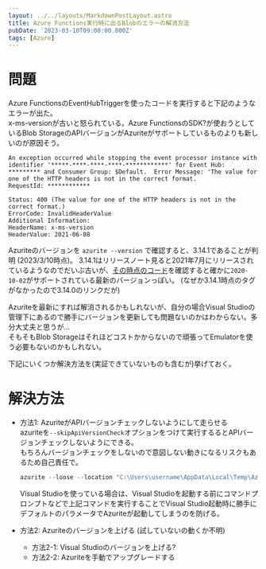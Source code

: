 ```yaml
---
layout: ../../layouts/MarkdownPostLayout.astro
title: Azure Functions実行時に出るBlobのエラーの解消方法
pubDate: '2023-03-10T09:00:00.000Z'
tags: [Azure]
---
```


# 問題

Azure FunctionsのEventHubTriggerを使ったコードを実行すると下記のようなエラーが出た。  
x-ms-versionが古いと怒られている。Azure FunctionsのSDK?が使おうとしているBlob StorageのAPIバージョンがAzuriteがサポートしているものよりも新しいのが原因そう。

```console
An exception occurred while stopping the event processor instance with identifier '*****-****-****-****-************' for Event Hub: ********* and Consumer Group: $Default.  Error Message: 'The value for one of the HTTP headers is not in the correct format.
RequestId: ************

Status: 400 (The value for one of the HTTP headers is not in the correct format.)
ErrorCode: InvalidHeaderValue
Additional Information:
HeaderName: x-ms-version
HeaderValue: 2021-06-08
```

Azuriteのバージョンを `azurite --version` で確認すると、3.14.1であることが判明 (2023/3/10時点)。
3.14.1はリリースノート見ると2021年7月にリリースされているようなのでだいぶ古いが、[その時点のコード](https://github.com/Azure/Azurite/blob/v3.14.0/src/blob/utils/constants.ts#L99)を確認すると確かに`2020-10-02`がサポートされている最新のバージョンっぽい。 (なぜか3.14.1時点のタグがなかったので3.14.0のリンクだが)

Azuriteを最新にすれば解消されるかもしれないが、自分の場合Visual Studioの管理下にあるので勝手にバージョンを更新しても問題ないのかはわからない。多分大丈夫と思うが...  
そもそもBlob Storageはそれほどコストかからないので頑張ってEmulatorを使う必要もないのかもしれない。

下記にいくつか解決方法を(実証できていないものも含むが)挙げておく。

# 解決方法
* 方法1: AzuriteがAPIバージョンチェックしないようにして走らせる  
  azuriteを`--skipApiVersionCheck`オプションをつけて実行するるとAPIバージョンチェックしないようにできる。  
  もちろんバージョンチェックをしないので意図しない動きになるリスクもあるため自己責任で。

  ```powershell
  azurite --loose --location "C:\Users\username\AppData\Local\Temp\Azurite" --debug "C:\Users\username\AppData\Local\Temp\Azurite\debug.log" --skipApiVersionCheck
  ```

  Visual Studioを使っている場合は、Visual Studioを起動する前にコマンドプロンプトなどで上記コマンドを実行することでVisual Studio起動時に勝手にデフォルトのパラメータでAzuriteが起動してしまうのを防げる。
* 方法2: Azuriteのバージョンを上げる (試していないの動くか不明)
  * 方法2-1: Visual Studioのバージョンを上げる?
  * 方法2-2: Azuriteを手動でアップグレードする
